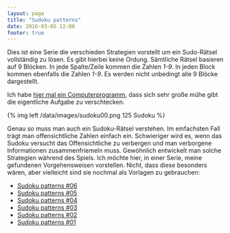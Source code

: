 ```yaml
---
layout: page
title: "Sudoku patterns"
date: 2016-03-05 12:00
footer: true
---
```

Dies ist eine Serie die verschieden Strategien vorstellt um ein
Sudo-Rätsel vollständig zu lösen. Es gibt hierbei keine Ordung.
Sämtliche Rätsel basieren auf 9 Blöcken. In jede Spalte/Zeile kommen
die Zahlen _1-9_. In jeden Block kommen ebenfalls die Zahlen _1-9_. Es
werden nicht unbedingt alle 9 Blöcke dargestellt.

Ich habe [hier mal ein Computerprogramm](http://pastebin.com/qiyj9F3E), dass
sich sehr große mühe gibt die eigentliche Aufgabe zu verschtecken.

{% img left /data/images/sudoku00.png 125 Sudoku %}

Genau so muss man auch ein Sudoku-Rätsel verstehen. Im einfachsten
Fall trägt man offensichtliche Zahlen einfach ein. Schwieriger wird
es, wenn das Sudoku versucht das Offensichtliche zu verbergen und man
verborgene Informationen zusammenfriemeln muss. Gewöhnlich entwickelt
man solche Strategien während des Spiels. Ich möchte hier, in einer
Serie, meine gefundenen Vorgehensweisen vorstellen. Nicht, dass diese
besonders wären, aber vielleicht sind sie nochmal als Vorlagen zu
gebrauchen:

* [Sudoku patterns #06](/blog/2016/10/13/sudoku-patterns-number-06/)
* [Sudoku patterns #05](/blog/2016/07/07/sudoku-patterns-number-05/)
* [Sudoku patterns #04](/blog/2016/03/13/sudoku-patterns-number-04/)
* [Sudoku patterns #03](/blog/2016/03/06/sudoku-patterns-number-03/)
* [Sudoku patterns #02](/blog/2016/03/05/sudoku-patterns-number-02/)
* [Sudoku patterns #01](/blog/2016/03/04/sudoku-patterns-number-01/)
